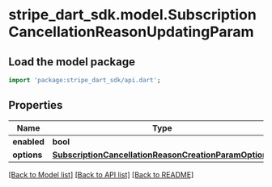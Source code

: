# stripe_dart_sdk.model.SubscriptionCancellationReasonUpdatingParam

## Load the model package
```dart
import 'package:stripe_dart_sdk/api.dart';
```

## Properties
Name | Type | Description | Notes
------------ | ------------- | ------------- | -------------
**enabled** | **bool** |  | 
**options** | [**SubscriptionCancellationReasonCreationParamOptions**](SubscriptionCancellationReasonCreationParamOptions.md) |  | [optional] 

[[Back to Model list]](../README.md#documentation-for-models) [[Back to API list]](../README.md#documentation-for-api-endpoints) [[Back to README]](../README.md)


